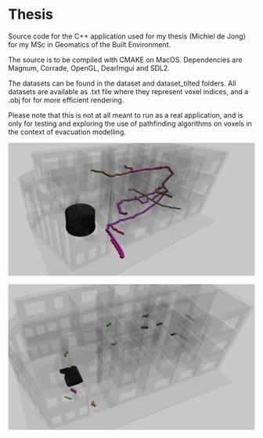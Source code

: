 # Thesis 
Source code for the C++ application used for my thesis (Michiel de Jong) for my MSc in Geomatics of the Built Environment. 

The source is to be compiled with CMAKE on MacOS. Dependencies are Magnum, Corrade, OpenGL, DearImgui and SDL2. 

The datasets can be found in the dataset and dataset_tilted folders. All datasets are available as .txt file where they represent voxel indices, and a .obj for for more efficient rendering. 

Please note that this is not at all meant to run as a real application, and is only for testing and exploring the use of pathfinding algorithms on voxels in the context of evacuation modelling.

![A* algorithm](figs/a_star_grid_new_2.png)

![New incremental A* algorithm](figs/lpa_new_1.png)